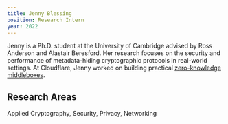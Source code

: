 ```yaml
---
title: Jenny Blessing
position: Research Intern
year: 2022
---
```


Jenny is a Ph.D. student at the University of Cambridge advised by Ross Anderson and Alastair Beresford. Her research focuses on the security and performance of metadata-hiding cryptographic protocols in real-world settings. At Cloudflare, Jenny worked on building practical [zero-knowledge middleboxes](https://eprint.iacr.org/2021/1022).

## Research Areas

Applied Cryptography, Security, Privacy, Networking
